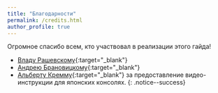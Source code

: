 ```yaml
---
title: "Благодарности"
permalink: /credits.html
author_profile: true
---
```

Огромное спасибо всем, кто участвовал в реализации этого гайда!
- [Владу Рашевскому](https://vk.com/rashevskyv){:target="_blank"}
- [Андрею Брановицкому](https://vk.com/andray1993){:target="_blank"}
- [Альберту Кремму](https://g.holo){:target="_blank"} за предоставление видео-инструкции для японских консолях.
{: .notice--success}





